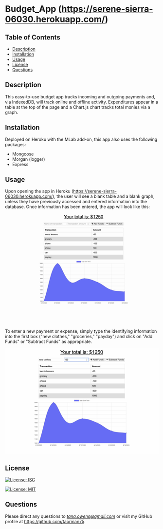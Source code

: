 # Budget_App (https://serene-sierra-06030.herokuapp.com/)

## Table of Contents
* [Description](#description)
* [Installation](#installation)
* [Usage](#usage)
* [License](#license)
* [Questions](#questions)

## Description
This easy-to-use budget app tracks incoming and outgoing payments and, via IndexedDB, will track online and offline activity. Expenditures appear in a table at the top of the page and a Chart.js chart tracks total monies via a graph.

## Installation
Deployed on Heroku with the MLab add-on, this app also uses the following packages:

* Mongoose
* Morgan (logger)
* Express

## Usage

Upon opening the app in Heroku (https://serene-sierra-06030.herokuapp.com/), the user will see a blank table and a blank graph, unless they have previously accessed and entered information into the database. Once information has been entered, the app will look like this:

![budget app screen shot](https://github.com/taorman75/Budget_App/blob/master/budgetApp.jpg)

To enter a new payment or expense, simply type the identifying information into the first box ("new clothes," "groceries," "payday") and click on "Add Funds" or "Subtract Funds" as appropriate.

![budget enter info screen shot](https://github.com/taorman75/Budget_App/blob/master/AppUse.jpg)

## License
[![License: ISC](https://img.shields.io/badge/License-ISC-blue.svg)](https://opensource.org/licenses/ISC)

[![License: MIT](https://img.shields.io/badge/License-MIT-yellow.svg)](https://opensource.org/licenses/MIT)

## Questions

Please direct any questions to *tana.owens@gmail.com* or visit my GitHub profile at https://github.com/taorman75.
